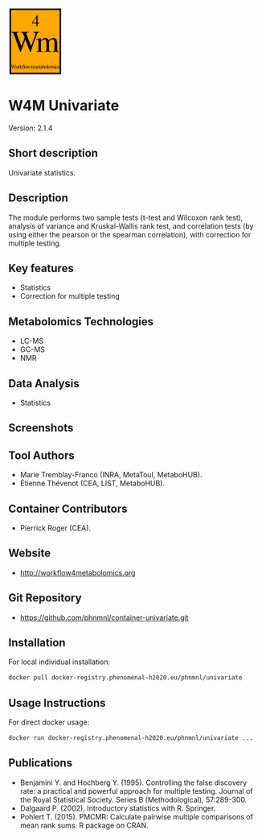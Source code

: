 <!-- Guidance:
Logo: The logo needs have the text "Logo" inside the square bracket place holder to be recognized at the App Library.
Tool name: First single hashtag (#) will be taken as tool name.
Version: Should always go after the first hastag and before the second hastag. The line needs to respond to the regexp "^Version: (.+)" being the first group the actual version.

Fields: for the App Library, the following fields will be parsed:

# Name of the tool
Version: z.x-whatever
## Short description
## Description
## Key features
## Publications
## Screenshots
## Tool Authors 
- Author 1 and affiliation
- [Author 2](link_to_author_2) and affiliation
## Container Contributors
- Contributor 1
- [Contributor 2](link_to_contributior_2) and affiliation
## Website
## Usage Instructions

Free text with triple tick code blocks, comprising docker, ipython and galaxy usage

## Installation 

They all have to be at the second hashtag level

For screenshots, you should use the following scheme:

![screenshot](screenshots/s1.gif)
![screenshot](screenshots/s2.gif)

-->
![Logo](w4m.png)

# W4M Univariate
Version: 2.1.4

## Short description

<!-- 
This should only be 20 to 40 words, hopefully a single sentence.
-->

Univariate statistics.

## Description

The module performs two sample tests (t-test and Wilcoxon rank test),
analysis of variance and Kruskal-Wallis rank test, and correlation
tests (by using either the pearson or the spearman correlation), with
correction for multiple testing.

## Key features

- Statistics
- Correction for multiple testing

## Metabolomics Technologies

- LC-MS
- GC-MS
- NMR

## Data Analysis

- Statistics

## Screenshots

## Tool Authors

- Marie Tremblay-Franco (INRA, MetaToul, MetaboHUB).
- Étienne Thévenot (CEA, LIST, MetaboHUB).

## Container Contributors

- Pierrick Roger (CEA).

## Website

- http://workflow4metabolomics.org

## Git Repository

- https://github.com/phnmnl/container-univariate.git

## Installation 

For local individual installation:

```bash
docker pull docker-registry.phenomenal-h2020.eu/phnmnl/univariate
```

## Usage Instructions

For direct docker usage:

```bash
docker run docker-registry.phenomenal-h2020.eu/phnmnl/univariate ...
```

## Publications

<!-- Guidance:
Use AMA style publications as a list (you can export AMA from PubMed, on the Formats: Citation link when looking at the entry).
-->

 - Benjamini Y. and Hochberg Y. (1995). Controlling the false discovery rate: a practical and powerful approach for multiple testing. Journal of the Royal Statistical Society. Series B (Methodological), 57:289-300.
 - Dalgaard P. (2002). Introductory statistics with R. Springer.
 - Pohlert T. (2015). PMCMR: Calculate pairwise multiple comparisons of mean rank sums. R package on CRAN.
